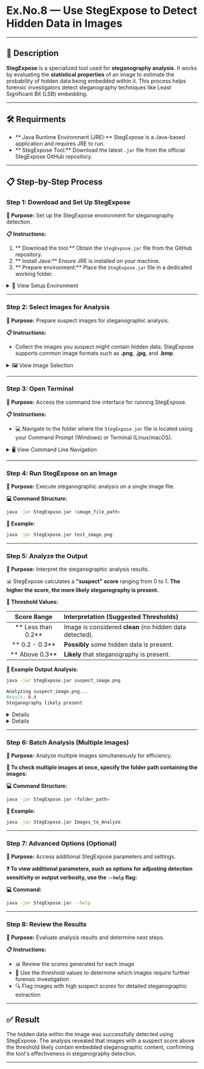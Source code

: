 # Ex.No.8 — Use StegExpose to Detect Hidden Data in Images

---

## 📝 Description
**StegExpose** is a specialized tool used for **steganography analysis**. It works by evaluating the **statistical properties** of an image to estimate the probability of hidden data being embedded within it. This process helps forensic investigators detect steganography techniques like Least Significant Bit (LSB) embedding.

---

## 🛠️ Requirments

- ** Java Runtime Environment (JRE):** StegExpose is a Java-based application and requires JRE to run.
- ** StegExpose Tool:** Download the latest `.jar` file from the official StegExpose GitHub repository.

---

## 📋 Step-by-Step Process

### Step 1: Download and Set Up StegExpose

**🎯 Purpose:** Set up the StegExpose environment for steganography detection.

**📋 Instructions:**
1. ** Download the tool:** Obtain the `StegExpose.jar` file from the GitHub repository.
2. ** Install Java:** Ensure JRE is installed on your machine.
3. ** Prepare environment:** Place the `StegExpose.jar` file in a dedicated working folder.

<details>
<summary>📂 View Setup Environment</summary>
<p align="center">
</p>
</details>

---

### Step 2: Select Images for Analysis

**🎯 Purpose:** Prepare suspect images for steganographic analysis.

**📋 Instructions:**
- Collect the images you suspect might contain hidden data.
  StegExpose supports common image formats such as **.png**, **.jpg**, and **.bmp**.

<details>
<summary>🖼️ View Image Selection</summary>
<br>
<p align="center">
</p>
</details>

---

### Step 3: Open  Terminal

**🎯 Purpose:** Access the command line interface for running StegExpose.

**📋 Instructions:**
- 💻 Navigate to the folder where the `StegExpose.jar` file is located using your Command Prompt (Windows) or Terminal (Linux/macOS).

<details>
<summary>🖥️ View Command Line Navigation</summary>
<br>
<p align="center">
</p>
</details>

---

### Step 4: Run StegExpose on an Image

**🎯 Purpose:** Execute steganographic analysis on a single image file.

**💻 Command Structure:**
```bash
java -jar StegExpose.jar <image_file_path>
```

**📄 Example:**
```bash
java -jar StegExpose.jar test_image.png
```

---

### Step 5: Analyze the Output

**🎯 Purpose:** Interpret the steganographic analysis results.

📊 StegExpose calculates a **"suspect" score** ranging from 0 to 1. **The higher the score, the more likely steganography is present.**

**🎯 Threshold Values:**

| Score Range | Interpretation (Suggested Thresholds) |
| :---: | :--- |
| ** Less than 0.2** | Image is considered **clean** (no hidden data detected). |
| ** 0.2 - 0.3** | **Possibly** some hidden data is present. |
| ** Above 0.3** | **Likely** that steganography is present. |

**📄 Example Output Analysis:**
```bash
java -jar StegExpose.jar suspect_image.png
```
```makefile
Analyzing suspect_image.png...
Result: 0.4
Steganography likely present
```

<details>

<p align="center">
</p>
</details>

<details>

<p align="center">
</p>
</details>

---

### Step 6: Batch Analysis (Multiple Images)

**🎯 Purpose:** Analyze multiple images simultaneously for efficiency.

**📁 To check multiple images at once, specify the folder path containing the images:**

**💻 Command Structure:**
```bash
java -jar StegExpose.jar <folder_path>
```

**📄 Example:**
```bash
java -jar StegExpose.jar Images_to_Analyze
```

---

### Step 7: Advanced Options (Optional)

**🎯 Purpose:** Access additional StegExpose parameters and settings.

**❓ To view additional parameters, such as options for adjusting detection sensitivity or output verbosity, use the `--help` flag:**

**💻 Command:**
```bash
java -jar StegExpose.jar --help
```

---

### Step 8: Review the Results

**🎯 Purpose:** Evaluate analysis results and determine next steps.

**📋 Instructions:**
- 📊 Review the scores generated for each image
- 🎯 Use the threshold values to determine which images require further forensic investigation
- 🔍 Flag images with high suspect scores for detailed steganographic extraction

---

## ✅ Result

The hidden data within the image was successfully detected using StegExpose. The analysis revealed that images with a suspect score above the threshold likely contain embedded steganographic content, confirming the tool's effectiveness in steganography detection.


---




